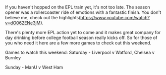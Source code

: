 

If you haven't hopped on the EPL train yet, it's not too late. The season opener was a rollercoaster ride of emotions with a fantastic finish. You don't believe me, check out the highlights(https://www.youtube.com/watch?v=dO062ENe3jM). 

There's plenty more EPL action yet to come and it makes great company for day drinking before college football season really kicks off. So for those of you who need it here are a few more games to check out this weekend.

Games to watch this weekend:
  Saturday - Liverpool v Watford, Chelsea v Burnley
  
  Sunday - ManU v West Ham



  
  
    

